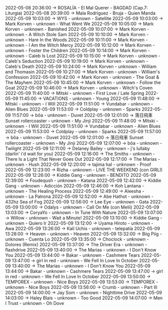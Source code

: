 2022-05-08 20:36:00 -> ROSALÍA - El Mal Querer - BAGDAD (Cap.7: Liturgia)
2022-05-08 20:39:00 -> Mala Rodríguez - Bruja - Quien Manda
2022-05-09 10:03:00 -> WYS - unknown - Satellite
2022-05-09 10:03:00 -> Mark Korven - unknown - What Went We
2022-05-09 10:05:00 -> Mark Korven - unknown - Banished
2022-05-09 10:07:00 -> Mark Korven - unknown - A Witch Stole Sam
2022-05-09 10:10:00 -> Mark Korven - unknown - Hare In the Woods
2022-05-09 10:11:00 -> Mark Korven - unknown - I Am the Witch Mercy
2022-05-09 10:12:00 -> Mark Korven - unknown - Foster the Children
2022-05-09 10:14:00 -> Mark Korven - unknown - Caleb Is Lost
2022-05-09 10:15:00 -> Mark Korven - unknown - Caleb's Seduction
2022-05-09 10:19:00 -> Mark Korven - unknown - Caleb's Death
2022-05-09 10:24:00 -> Mark Korven - unknown - William and Thomasin
2022-05-09 10:27:00 -> Mark Korven - unknown - William's Confession
2022-05-09 10:42:00 -> Mark Korven - unknown - The Goat & The Mayhem
2022-05-09 10:45:00 -> Mark Korven - unknown - Follow the Goat
2022-05-09 10:46:00 -> Mark Korven - unknown - Witch's Coven
2022-05-09 11:40:00 -> Mitski - unknown - First Love / Late Spring
2022-05-09 11:45:00 -> VACATIONS - unknown - Young
2022-05-09 11:48:00 -> Mitski - unknown - I Will
2022-05-09 11:51:00 -> Vundabar - unknown - Alien Blues
2022-05-09 11:53:00 -> Coldplay - unknown - Sparks
2022-05-09 11:57:00 -> bôa - unknown - Duvet
2022-05-09 12:01:00 -> 落日飛車 Sunset rollercoaster - unknown - My Jinji
2022-05-09 11:48:00 -> Mitski - unknown - I Will
2022-05-09 11:51:00 -> Vundabar - unknown - Alien Blues
2022-05-09 11:53:00 -> Coldplay - unknown - Sparks
2022-05-09 11:57:00 -> bôa - unknown - Duvet
2022-05-09 12:01:00 -> 落日飛車 Sunset rollercoaster - unknown - My Jinji
2022-05-09 12:07:00 -> bôa - unknown - Twilight
2022-05-09 12:11:00 -> Delaney Bailey - unknown - j's lullaby (darlin' i'd wait for you)
2022-05-09 12:16:00 -> The Smiths - unknown - There Is a Light That Never Goes Out
2022-05-09 12:17:00 -> The Marías - unknown - Hush
2022-05-09 12:20:00 -> tajima hal - unknown - Proof
2022-05-09 12:23:00 -> Rizha - unknown - LIVE THE WEEKEND (con GIRLI)
2022-05-09 12:26:00 -> Kiddie Gang - unknown - BENDITO
2022-05-09 12:39:00 -> Foudeqush - unknown - Katana
2022-05-09 12:42:00 -> Kiddie Gang - unknown - Adicción
2022-05-09 12:46:00 -> Koh Lantana - unknown - The Healing Process
2022-05-09 12:49:00 -> Aleesha - unknown - La Patrona
2022-05-09 12:52:00 -> Abe Hathot - unknown - 432hz Sea of Fog
2022-05-09 12:56:00 -> Lee Eye - unknown - Gata
2022-05-09 13:00:00 -> Odalys - unknown - Call On Me (con Melii)
2022-05-09 13:03:00 -> CoryaYo - unknown - In Tune With Nature
2022-05-09 13:07:00 -> Willow - unknown - Wait a Minute!
2022-05-09 13:10:00 -> Kiddie Gang - unknown - Quiero Ir
2022-05-09 13:12:00 -> Uyama Hiroto - unknown - Awa
2022-05-09 13:26:00 -> Kali Uchis - unknown - telepatía
2022-05-09 13:28:00 -> Heaven - unknown - Heaven
2022-05-09 13:32:00 -> Biig Piig - unknown - Cuenta Lo
2022-05-09 13:35:00 -> Choclock - unknown - Dolores (Remix)
2022-05-09 13:37:00 -> The Driver Era - unknown - flashdrive
2022-05-09 13:40:00 -> The Marias - unknown - I Don't Know You
2022-05-09 13:44:00 -> Bakar - unknown - Cashmere Tears
2022-05-09 13:47:00 -> girl in red - unknown - We Fell In Love In October
2022-05-09 13:40:00 -> The Marias - unknown - I Don't Know You
2022-05-09 13:44:00 -> Bakar - unknown - Cashmere Tears
2022-05-09 13:47:00 -> girl in red - unknown - We Fell In Love In October
2022-05-09 13:50:00 -> TEMPOREX - unknown - Nice Boys
2022-05-09 13:53:00 -> TEMPOREX - unknown - Nice Boys
2022-05-09 13:56:00 -> Crumb - unknown - Part III
2022-05-09 14:00:00 -> Jay Som - unknown - Nighttime Drive
2022-05-09 14:03:00 -> Haley Blais - unknown - Too Good
2022-05-09 14:07:00 -> Men I Trust - unknown - Oh Dove
